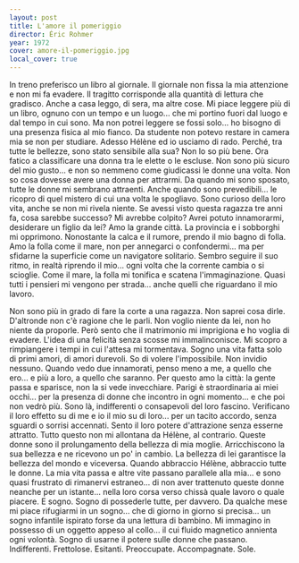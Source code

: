 ```yaml
---
layout: post
title: L'amore il pomeriggio
director: Éric Rohmer
year: 1972
cover: amore-il-pomeriggio.jpg
local_cover: true
---
```


In treno preferisco un libro al giornale.
Il giornale non fissa la mia attenzione e non mi fa evadere.
Il tragitto corrisponde alla quantità di lettura che gradisco.
Anche a casa leggo, di sera, ma altre cose.
Mi piace leggere più di un libro, ognuno con un tempo e un luogo... che mi portino fuori
dal luogo e dal tempo in cui sono.
Ma non potrei leggere se fossi solo... ho bisogno di una presenza fisica al mio fianco.
Da studente non potevo restare in camera mia se non per studiare.
Adesso Hélène ed io usciamo di rado.
Perché, tra tutte le bellezze, sono stato sensibile alla sua?
Non lo so più bene.
Ora fatico a classificare una donna tra le elette o le escluse.
Non sono più sicuro del mio gusto... e non so nemmeno come giudicassi le donne una volta.
Non so cosa dovesse avere una donna per attrarmi.
Da quando mi sono sposato, tutte le donne mi sembrano attraenti.
Anche quando sono prevedibili... le ricopro di quel mistero di cui una volta le spogliavo.
Sono curioso della loro vita, anche se non mi rivela niente.
Se avessi visto questa ragazza tre anni fa, cosa sarebbe successo?
Mi avrebbe colpito?
Avrei potuto innamorarmi, desiderare un figlio da lei?
Amo la grande città.
La provincia e i sobborghi mi opprimono.
Nonostante la calca e il rumore, prendo il mio bagno di folla.
Amo la folla come il mare, non per annegarci o confondermi... ma per sfidarne la superficie
come un navigatore solitario.
Sembro seguire il suo ritmo, in realtà riprendo il mio... ogni volta che la corrente cambia o si scioglie.
Come il mare, la folla mi tonifica e scatena l'immaginazione.
Quasi tutti i pensieri mi vengono per strada... anche quelli che riguardano il mio lavoro.


Non sono più in grado di fare la corte a una ragazza.
Non saprei cosa dirle. D'altronde non c'è ragione che le parli.
Non voglio niente da lei, non ho niente da proporle.
Però sento che il matrimonio mi imprigiona e ho voglia di evadere.
L'idea di una felicità senza scosse mi immalinconisce.
Mi scopro a rimpiangere i tempi in cui l'attesa mi tormentava.
Sogno una vita fatta solo di primi amori, di amori durevoli.
So di volere l'impossibile. Non invidio nessuno.
Quando vedo due innamorati, penso meno a me, a quello che ero... e più a loro, a quello che saranno.
Per questo amo la città: la gente passa e sparisce, non la si vede invecchiare.
Parigi è straordinaria ai miei occhi... per la presenza di donne che incontro in ogni momento... e che poi non vedrò più.
Sono là, indifferenti o consapevoli del loro fascino.
Verificano il loro effetto su di me e io il mio su di loro... per un tacito accordo, senza sguardi o sorrisi accennati.
Sento il loro potere d'attrazione senza esserne attratto.
Tutto questo non mi allontana da Hélène, al contrario.
Queste donne sono il prolungamento della bellezza di mia moglie.
Arricchiscono la sua bellezza e ne ricevono un po' in cambio.
La bellezza di lei garantisce la bellezza del mondo e viceversa.
Quando abbraccio Hélène, abbraccio tutte le donne.
La mia vita passa e altre vite passano parallele alla mia... e sono quasi frustrato
di rimanervi estraneo... di non aver trattenuto queste donne neanche per un istante... nella loro corsa verso chissà quale lavoro o quale piacere.
E sogno. Sogno di possederle tutte, per davvero.
Da qualche mese mi piace rifugiarmi in un sogno...
che di giorno in giorno si precisa...
un sogno infantile ispirato forse da una lettura di bambino.
Mi immagino in possesso di un oggetto appeso al collo...
il cui fluido magnetico annienta ogni volontà.
Sogno di usarne il potere sulle donne che passano.
Indifferenti.
Frettolose.
Esitanti.
Preoccupate.
Accompagnate.
Sole.

